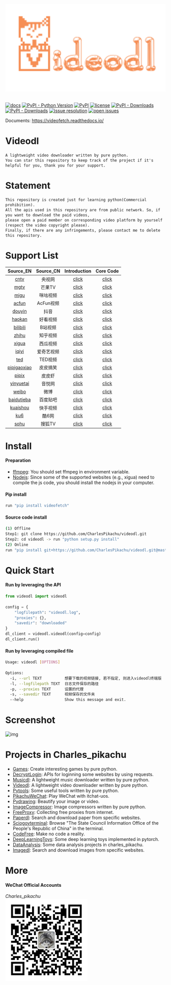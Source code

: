 <div align="center">
  <img src="./docs/logo.png" width="600"/>
</div>
<br />

[![docs](https://img.shields.io/badge/docs-latest-blue)](https://videofetch.readthedocs.io/)
[![PyPI - Python Version](https://img.shields.io/pypi/pyversions/videofetch)](https://pypi.org/project/videofetch/)
[![PyPI](https://img.shields.io/pypi/v/videofetch)](https://pypi.org/project/videofetch)
[![license](https://img.shields.io/github/license/CharlesPikachu/videodl.svg)](https://github.com/CharlesPikachu/videodl/blob/master/LICENSE)
[![PyPI - Downloads](https://pepy.tech/badge/videofetch)](https://pypi.org/project/videofetch/)
[![PyPI - Downloads](https://img.shields.io/pypi/dm/videofetch?style=flat-square)](https://pypi.org/project/videofetch/)
[![issue resolution](https://isitmaintained.com/badge/resolution/CharlesPikachu/videodl.svg)](https://github.com/CharlesPikachu/videodl/issues)
[![open issues](https://isitmaintained.com/badge/open/CharlesPikachu/videodl.svg)](https://github.com/CharlesPikachu/videodl/issues)

Documents: https://videofetch.readthedocs.io/


# Videodl
```
A lightweight video downloader written by pure python.
You can star this repository to keep track of the project if it's helpful for you, thank you for your support.
```


# Statement
```
This repository is created just for learning python(Commercial prohibition).
All the apis used in this repository are from public network. So, if you want to download the paid videos, 
please open a paid member on corresponding video platform by yourself (respect the video copyright please).
Finally, if there are any infringements, please contact me to delete this repository.
```


# Support List
| Source_EN                                                  |  Source_CN    | Introduction                                               | Core Code                                              |
| :----:                                                     |  :----:       | :----:                                                     | :----:                                                 |
| [cntv](https://v.cctv.com/)                                |  央视网       | [click](https://mp.weixin.qq.com/s/xjl7SLEOlEbYu3d8RHZaGQ) | [click](./videodl/modules/sources/cntv.py)             |
| [mgtv](https://www.mgtv.com/)                              |  芒果TV       | [click](https://mp.weixin.qq.com/s/H4w-wjMqi44uNTynGfkKvw) | [click](./videodl/modules/sources/mgtv.py)             |
| [migu](https://www.migu.cn/video.html)                     |  咪咕视频     | [click](https://mp.weixin.qq.com/s/H4w-wjMqi44uNTynGfkKvw) | [click](./videodl/modules/sources/migu.py)             |
| [acfun](https://www.acfun.cn/)                             |  AcFun视频    | [click](https://mp.weixin.qq.com/s/H4w-wjMqi44uNTynGfkKvw) | [click](./videodl/modules/sources/acfun.py)            |
| [douyin](https://www.douyin.com/)                          |  抖音         | [click](https://mp.weixin.qq.com/s/7N4pt1kLnVEJlve75zpdwA) | [click](./videodl/modules/sources/douyin.py)           |
| [haokan](https://haokan.baidu.com/)                        |  好看视频     | [click](https://mp.weixin.qq.com/s/H4w-wjMqi44uNTynGfkKvw) | [click](./videodl/modules/sources/haokan.py)           |
| [bilibili](https://www.bilibili.com/)                      |  B站视频      | [click](https://mp.weixin.qq.com/s/yNUhMlRs5N4iUfpmo2LXMA) | [click](./videodl/modules/sources/bilibili.py)         |
| [zhihu](https://www.zhihu.com/)                            |  知乎视频     | [click](https://mp.weixin.qq.com/s/yNUhMlRs5N4iUfpmo2LXMA) | [click](./videodl/modules/sources/zhihu.py)            |
| [xigua](https://www.ixigua.com/?wid_try=1)                 |  西瓜视频     | [click](https://mp.weixin.qq.com/s/yNUhMlRs5N4iUfpmo2LXMA) | [click](./videodl/modules/sources/xigua.py)            |
| [iqiyi](https://www.iqiyi.com/)                            |  爱奇艺视频   | [click](https://mp.weixin.qq.com/s/yNUhMlRs5N4iUfpmo2LXMA) | [click](./videodl/modules/sources/iqiyi.py)            |
| [ted](https://www.ted.com/)                                |  TED视频      | [click](https://mp.weixin.qq.com/s/_lbS4t1uSTRAV2Or-oCDpQ) | [click](./videodl/modules/sources/ted.py)              |
| [pipigaoxiao](https://h5.ippzone.com/pp/post/78266943052)  |  皮皮搞笑     | [click](https://mp.weixin.qq.com/s/_lbS4t1uSTRAV2Or-oCDpQ) | [click](./videodl/modules/sources/pipigaoxiao.py)      |
| [pipix](https://www.pipix.com/)                            |  皮皮虾       | [click](https://mp.weixin.qq.com/s/_lbS4t1uSTRAV2Or-oCDpQ) | [click](./videodl/modules/sources/pipix.py)            |
| [yinyuetai](https://www.yinyuetai.com/)                    |  音悦网       | [click](https://mp.weixin.qq.com/s/_lbS4t1uSTRAV2Or-oCDpQ) | [click](./videodl/modules/sources/yinyuetai.py)        |
| [weibo](https://m.weibo.cn/)                               |  微博         | [click](https://mp.weixin.qq.com/s/_lbS4t1uSTRAV2Or-oCDpQ) | [click](./videodl/modules/sources/weibo.py)            |
| [baidutieba](https://tieba.baidu.com/index.html)           |  百度贴吧     | [click](https://mp.weixin.qq.com/s/_lbS4t1uSTRAV2Or-oCDpQ) | [click](./videodl/modules/sources/baidutieba.py)       |
| [kuaishou](https://www.kuaishou.com/)                      |  快手视频     | [click](https://mp.weixin.qq.com/s/_lbS4t1uSTRAV2Or-oCDpQ) | [click](./videodl/modules/sources/kuaishou.py)         |
| [ku6](https://www.ku6.com/index)                           |  酷6网        | [click](https://mp.weixin.qq.com/s/_lbS4t1uSTRAV2Or-oCDpQ) | [click](./videodl/modules/sources/ku6.py)              |
| [sohu](https://tv.sohu.com/)                               |  搜狐TV       | [click](https://mp.weixin.qq.com/s/_lbS4t1uSTRAV2Or-oCDpQ) | [click](./videodl/modules/sources/sohu.py)             |


# Install

#### Preparation
- [ffmpeg](https://ffmpeg.org/): You should set ffmpeg in environment variable.
- [Nodejs](https://nodejs.org/en/): Since some of the supported websites (e.g., xigua) need to compile the js code, you should install the nodejs in your computer.

#### Pip install
```sh
run "pip install videofetch"
```

#### Source code install
```sh
(1) Offline
Step1: git clone https://github.com/CharlesPikachu/videodl.git
Step2: cd videodl -> run "python setup.py install"
(2) Online
run "pip install git+https://github.com/CharlesPikachu/videodl.git@master"
```


# Quick Start

#### Run by leveraging the API

```python
from videodl import videodl

config = {
    "logfilepath": "videodl.log",
    "proxies": {},
    "savedir": "downloaded"
}
dl_client = videodl.videodl(config=config)
dl_client.run()
```

#### Run by leveraging compiled file

```sh
Usage: videodl [OPTIONS]

Options:
  -i, --url TEXT          想要下载的视频链接, 若不指定, 则进入videodl终端版
  -l, --logfilepath TEXT  日志文件保存的路径
  -p, --proxies TEXT      设置的代理
  -s, --savedir TEXT      视频保存的文件夹
  --help                  Show this message and exit.
```


# Screenshot
![img](./docs/screenshot.gif)


# Projects in Charles_pikachu
- [Games](https://github.com/CharlesPikachu/Games): Create interesting games by pure python.
- [DecryptLogin](https://github.com/CharlesPikachu/DecryptLogin): APIs for loginning some websites by using requests.
- [Musicdl](https://github.com/CharlesPikachu/musicdl): A lightweight music downloader written by pure python.
- [Videodl](https://github.com/CharlesPikachu/videodl): A lightweight video downloader written by pure python.
- [Pytools](https://github.com/CharlesPikachu/pytools): Some useful tools written by pure python.
- [PikachuWeChat](https://github.com/CharlesPikachu/pikachuwechat): Play WeChat with itchat-uos.
- [Pydrawing](https://github.com/CharlesPikachu/pydrawing): Beautify your image or video.
- [ImageCompressor](https://github.com/CharlesPikachu/imagecompressor): Image compressors written by pure python.
- [FreeProxy](https://github.com/CharlesPikachu/freeproxy): Collecting free proxies from internet.
- [Paperdl](https://github.com/CharlesPikachu/paperdl): Search and download paper from specific websites.
- [Sciogovterminal](https://github.com/CharlesPikachu/sciogovterminal): Browse "The State Council Information Office of the People's Republic of China" in the terminal.
- [CodeFree](https://github.com/CharlesPikachu/codefree): Make no code a reality.
- [DeepLearningToys](https://github.com/CharlesPikachu/deeplearningtoys): Some deep learning toys implemented in pytorch.
- [DataAnalysis](https://github.com/CharlesPikachu/dataanalysis): Some data analysis projects in charles_pikachu.
- [Imagedl](https://github.com/CharlesPikachu/imagedl): Search and download images from specific websites.


# More
#### WeChat Official Accounts
*Charles_pikachu*  
![img](./docs/pikachu.jpg)